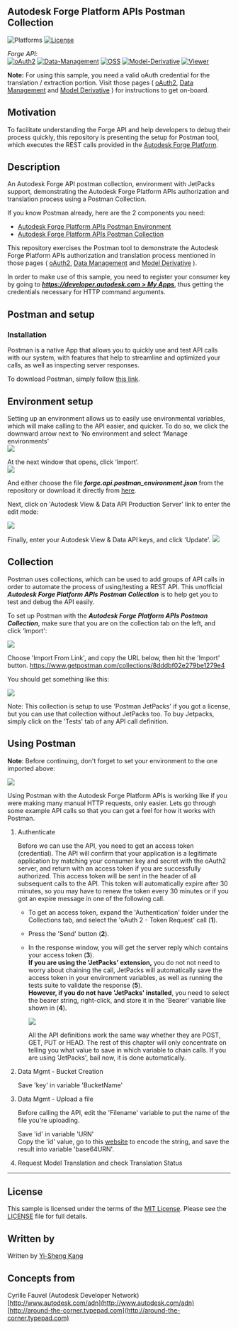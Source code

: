 ## Autodesk Forge Platform APIs Postman Collection
![Platforms](https://img.shields.io/badge/platform-windows%20%7C%20osx%20%7C%20linux-lightgray.svg)
[![License](http://img.shields.io/:license-mit-blue.svg)](http://opensource.org/licenses/MIT)

*Forge API*:<br />
[![oAuth2](https://img.shields.io/badge/oAuth2-v1-green.svg)](http://developer-autodesk.github.io/)
[![Data-Management](https://img.shields.io/badge/Data%20Management-v2-green.svg)](http://developer-autodesk.github.io/)
[![OSS](https://img.shields.io/badge/OSS-v2-green.svg)](http://developer-autodesk.github.io/)
[![Model-Derivative](https://img.shields.io/badge/Model%20Derivative-v2-green.svg)](http://developer-autodesk.github.io/)
[![Viewer](https://img.shields.io/badge/Forge%20Viewer-v2.11-green.svg)](http://developer-autodesk.github.io/)

**Note:** For using this sample, you need a valid oAuth credential for the translation / extraction portion. Visit those pages ( [oAuth2](https://developer.autodesk.com/en/docs/oauth/v2/tutorials/), [Data Management](https://developer.autodesk.com/en/docs/data/v2/tutorials/) and [Model Derivative](https://developer.autodesk.com/en/docs/model-derivative/v2/tutorials/) ) for instructions to get on-board.


## Motivation

To facilitate understanding the Forge API and help developers to debug their process quickly, this repository is presenting the setup for Postman tool, which executes the REST calls provided in the [Autodesk Forge Platform](https://developer.autodesk.com).

## Description

An Autodesk Forge API postman collection, environment with JetPacks support, demonstrating the Autodesk Forge Platform APIs authorization and translation process using a Postman Collection.

If you know Postman already, here are the 2 components you need:
  * [Autodesk Forge Platform APIs Postman Environment](forge.api.postman_environment.json)
  * [Autodesk Forge Platform APIs Postman Collection](https://www.getpostman.com/collections/8dddbf02e279be1279e4)

This repository exercises the Postman tool to demonstrate the Autodesk Forge Platform APIs
authorization and translation process mentioned in those pages ( [oAuth2](https://developer.autodesk.com/en/docs/oauth/v2/tutorials/), [Data Management](https://developer.autodesk.com/en/docs/data/v2/tutorials/) and [Model Derivative](https://developer.autodesk.com/en/docs/model-derivative/v2/tutorials/) ).

In order to make use of this sample, you need to register your consumer key by going to ***[https://developer.autodesk.com > My Apps](https://developer.autodesk.com/myapps)***, thus getting the credentials necessary for HTTP command arguments.



## Postman and setup

### Installation

Postman is a native App that allows you to quickly use and test API calls with our system, with features that help to streamline and optimized your calls, as well as inspecting server responses.

To download Postman, simply follow [this link](https://www.getpostman.com/apps).

## Environment setup

Setting up an environment allows us to easily use environmental variables, which will make calling to the API easier, and quicker.
To do so, we click the downward arrow next to ‘No environment and select ‘Manage environments'<br />
![](images/manage-env.png)

At the next window that opens, click ‘Import’.<br />
![](images/import-env.png)

And either choose the file ***forge.api.postman_environment.json*** from the repository or download it directly from [here](forge.api.postman_environment.json).

Next, click on 'Autodesk View & Data API Production Server' link to enter the edit mode:

![](images/edit-env.png)

Finally, enter your Autodesk View & Data API keys, and click 'Update'.
![](images/edit-key-env.png)


## Collection 

Postman uses collections, which can be used to add groups of API calls in order to automate the process of using/testing a REST API.
This unofficial ***Autodesk Forge Platform APIs Postman Collection*** is to help get you to test and debug the API easily.

To set up Postman with the ***Autodesk Forge Platform APIs Postman Collection***, make sure that you are on the collection tab on the left, and click ‘Import':

![](images/import-collection.png)

Choose 'Import From Link', and copy the URL below, then hit the 'Import' button.
https://www.getpostman.com/collections/8dddbf02e279be1279e4

You should get something like this:

![](images/collection.png)

Note: This collection is setup to use 'Postman JetPacks' if you got a license, but you can use that collection without JetPacks too. To
buy Jetpacks, simply click on the 'Tests' tab of any API call definition.


## Using Postman

**Note**: Before continuing, don't forget to set your environment to the one imported above:

![](images/env-set.png) 

Using Postman with the Autodesk Forge Platform APIs is working like if you were making many manual HTTP requests, only easier. 
Lets go through some example API calls so that you can get a feel for how it works with Postman.

  1. Authenticate

      Before we can use the API, you need to get an access token (credential). The API will confirm that your application is a legitimate 
	  application by matching your consumer key and secret with the oAuth2 server, and return with an access token if you are successfully
	  authorized. 
	  This access token will be sent in the header of all subsequent calls to the API. This token will automatically expire after 30 minutes, 
	  so you may have to renew the token every 30 minutes or if you got an expire message in one of the following call.
      
	  * To get an access token, expand the 'Authentication' folder under the Collections tab, and select the 'oAuth 2 - Token Request' call (<b>1</b>).
	  * Press the 'Send' button (<b>2</b>).
	  * In the response window, you will get the server reply which contains your access token (<b>3</b>). <br/>
	    <b>If you are using the 'JetPacks' extension,</b> you do not not need to worry about chaining the call, JetPacks will automatically save 
		the access token in your environment variables, as well as running the tests suite to validate the response (<b>5</b>). <br />
		<b>However, if you do not have 'JetPacks' installed</b>, you need to select the bearer string, right-click, and store it in the 'Bearer' variable 
		like shown in (<b>4</b>).
		
		![](images/get-started.png)
		
		All the API definitions work the same way whether they are POST, GET, PUT or HEAD. The rest of this chapter will only concentrate on 
		telling you what value to save in which variable to chain calls. If you are using 'JetPacks', bail now, it is done automatically.
	  
  2. Data Mgmt - Bucket Creation

      Save  'key' in variable 'BucketName'
	  
  3. Data Mgmt - Upload a file
  
      Before calling the API, edit the 'Filename' variable to put the name of the file you're uploading.

      Save  'id' in variable 'URN'<br />
			Copy the 'id' value, go to this [website](https://www.base64encode.org/) to encode the string, and save the result into variable 'base64URN'.

  4. Request Model Translation and check Translation Status







--------

## License

This sample is licensed under the terms of the [MIT License](http://opensource.org/licenses/MIT). Please see the [LICENSE](LICENSE) file for full details.


## Written by

Written by [Yi-Sheng Kang](https://www.facebook.com/yisheng.kang)<br/>


## Concepts from
Cyrille Fauvel (Autodesk Developer Network)<br />
[http://www.autodesk.com/adn](http://www.autodesk.com/adn)<br />
[http://around-the-corner.typepad.com](http://around-the-corner.typepad.com)<br />